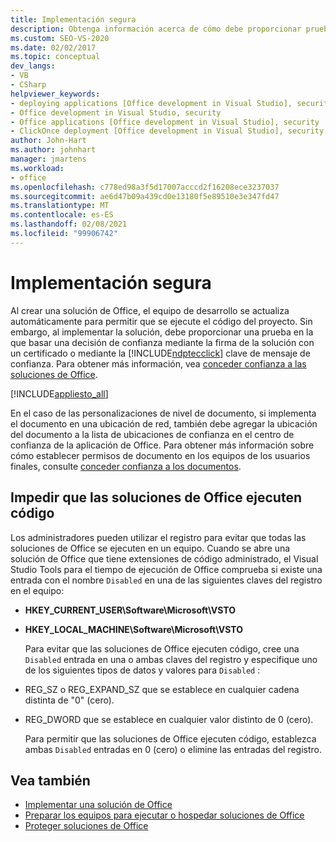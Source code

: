 ```yaml
---
title: Implementación segura
description: Obtenga información acerca de cómo debe proporcionar pruebas sobre las que basar una decisión de confianza mediante la firma de la solución con un certificado o mediante la clave de mensaje de confianza de ClickOnce.
ms.custom: SEO-VS-2020
ms.date: 02/02/2017
ms.topic: conceptual
dev_langs:
- VB
- CSharp
helpviewer_keywords:
- deploying applications [Office development in Visual Studio], security
- Office development in Visual Studio, security
- Office applications [Office development in Visual Studio], security
- ClickOnce deployment [Office development in Visual Studio], security
author: John-Hart
ms.author: johnhart
manager: jmartens
ms.workload:
- office
ms.openlocfilehash: c778ed98a3f5d17007acccd2f16208ece3237037
ms.sourcegitcommit: ae6d47b09a439cd0e13180f5e89510e3e347fd47
ms.translationtype: MT
ms.contentlocale: es-ES
ms.lasthandoff: 02/08/2021
ms.locfileid: "99906742"
---
```

# <a name="secure-deployment"></a>Implementación segura
  Al crear una solución de Office, el equipo de desarrollo se actualiza automáticamente para permitir que se ejecute el código del proyecto. Sin embargo, al implementar la solución, debe proporcionar una prueba en la que basar una decisión de confianza mediante la firma de la solución con un certificado o mediante la [!INCLUDE[ndptecclick](../vsto/includes/ndptecclick-md.md)] clave de mensaje de confianza. Para obtener más información, vea [conceder confianza a las soluciones de Office](../vsto/granting-trust-to-office-solutions.md).

 [!INCLUDE[appliesto_all](../vsto/includes/appliesto-all-md.md)]

 En el caso de las personalizaciones de nivel de documento, si implementa el documento en una ubicación de red, también debe agregar la ubicación del documento a la lista de ubicaciones de confianza en el centro de confianza de la aplicación de Office. Para obtener más información sobre cómo establecer permisos de documento en los equipos de los usuarios finales, consulte [conceder confianza a los documentos](../vsto/granting-trust-to-documents.md).

## <a name="prevent-office-solutions-from-running-code"></a>Impedir que las soluciones de Office ejecuten código
 Los administradores pueden utilizar el registro para evitar que todas las soluciones de Office se ejecuten en un equipo. Cuando se abre una solución de Office que tiene extensiones de código administrado, el Visual Studio Tools para el tiempo de ejecución de Office comprueba si existe una entrada con el nombre `Disabled` en una de las siguientes claves del registro en el equipo:

- **HKEY_CURRENT_USER\Software\Microsoft\VSTO**

- **HKEY_LOCAL_MACHINE\Software\Microsoft\VSTO**

  Para evitar que las soluciones de Office ejecuten código, cree una `Disabled` entrada en una o ambas claves del registro y especifique uno de los siguientes tipos de datos y valores para `Disabled` :

- REG_SZ o REG_EXPAND_SZ que se establece en cualquier cadena distinta de "0" (cero).

- REG_DWORD que se establece en cualquier valor distinto de 0 (cero).

  Para permitir que las soluciones de Office ejecuten código, establezca ambas `Disabled` entradas en 0 (cero) o elimine las entradas del registro.

## <a name="see-also"></a>Vea también
- [Implementar una solución de Office](../vsto/deploying-an-office-solution.md)
- [Preparar los equipos para ejecutar o hospedar soluciones de Office](/previous-versions/bb772092(v=vs.110))
- [Proteger soluciones de Office](../vsto/securing-office-solutions.md)